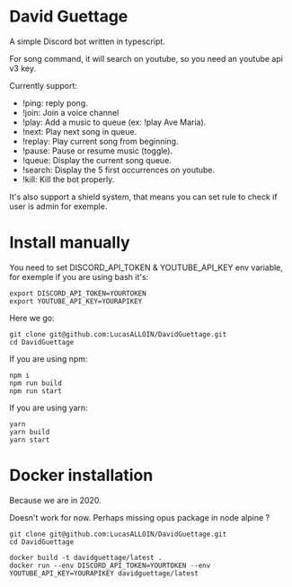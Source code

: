 # David Guettage

A simple Discord bot written in typescript.

For song command, it will search on youtube, so you need an youtube api v3 key.

Currently support:
 - !ping: reply pong.
 - !join: Join a voice channel
 - !play: Add a music to queue (ex: !play Ave Maria).
 - !next: Play next song in queue.
 - !replay: Play current song from beginning.
 - !pause: Pause or resume music (toggle).
 - !queue: Display the current song queue.
 - !search: Display the 5 first occurrences on youtube.
 - !kill: Kill the bot properly.
 
 It's also support a shield system, that means you can set rule to check if user is admin for exemple. 
 
# Install manually

You need to set DISCORD_API_TOKEN & YOUTUBE_API_KEY env variable, for exemple if you are using bash it's:

```shell script
export DISCORD_API_TOKEN=YOURTOKEN
export YOUTUBE_API_KEY=YOURAPIKEY
```

Here we go:

```shell script
git clone git@github.com:LucasALLOIN/DavidGuettage.git
cd DavidGuettage
```

If you are using npm:
```shell script
npm i
npm run build
npm run start
```

If you are using yarn:
```shell script
yarn
yarn build
yarn start
```

# Docker installation
Because we are in 2020.

Doesn't work for now. Perhaps missing opus package in node alpine ?
```shell script
git clone git@github.com:LucasALLOIN/DavidGuettage.git
cd DavidGuettage

docker build -t davidguettage/latest .
docker run --env DISCORD_API_TOKEN=YOURTOKEN --env YOUTUBE_API_KEY=YOURAPIKEY davidguettage/latest
```
